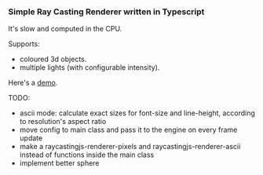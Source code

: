 ### Simple Ray Casting Renderer written in Typescript

It's slow and computed in the CPU.

Supports:
- coloured 3d objects.
- multiple lights (with configurable intensity).

Here's a [demo](https://vitormanfredini.github.io/raycastingjs/).


TODO:
- ascii mode: calculate exact sizes for font-size and line-height, according to resolution's aspect ratio
- move config to main class and pass it to the engine on every frame update
- make a raycastingjs-renderer-pixels and raycastingjs-renderer-ascii instead of functions inside the main class
- implement better sphere
